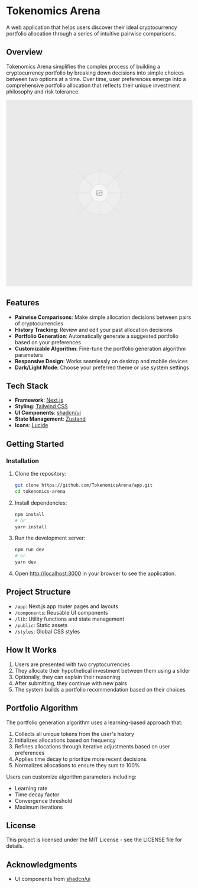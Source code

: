 # Tokenomics Arena

A web application that helps users discover their ideal cryptocurrency portfolio allocation through a series of intuitive pairwise comparisons.

## Overview

Tokenomics Arena simplifies the complex process of building a cryptocurrency portfolio by breaking down decisions into simple choices between two options at a time. Over time, user preferences emerge into a comprehensive portfolio allocation that reflects their unique investment philosophy and risk tolerance.

![Tokenomics Arena](public/placeholder.svg)

## Features

- **Pairwise Comparisons**: Make simple allocation decisions between pairs of cryptocurrencies
- **History Tracking**: Review and edit your past allocation decisions
- **Portfolio Generation**: Automatically generate a suggested portfolio based on your preferences
- **Customizable Algorithm**: Fine-tune the portfolio generation algorithm parameters
- **Responsive Design**: Works seamlessly on desktop and mobile devices
- **Dark/Light Mode**: Choose your preferred theme or use system settings

## Tech Stack

- **Framework**: [Next.js](https://nextjs.org/)
- **Styling**: [Tailwind CSS](https://tailwindcss.com/)
- **UI Components**: [shadcn/ui](https://ui.shadcn.com/)
- **State Management**: [Zustand](https://github.com/pmndrs/zustand)
- **Icons**: [Lucide](https://lucide.dev/)

## Getting Started

### Installation

1. Clone the repository:
   ```bash
   git clone https://github.com/TokenomicsArena/app.git
   cd tokenomics-arena
   ```

2. Install dependencies:
   ```bash
   npm install
   # or
   yarn install
   ```

3. Run the development server:
   ```bash
   npm run dev
   # or
   yarn dev
   ```

4. Open [http://localhost:3000](http://localhost:3000) in your browser to see the application.

## Project Structure

- `/app`: Next.js app router pages and layouts
- `/components`: Reusable UI components
- `/lib`: Utility functions and state management
- `/public`: Static assets
- `/styles`: Global CSS styles

## How It Works

1. Users are presented with two cryptocurrencies
2. They allocate their hypothetical investment between them using a slider
3. Optionally, they can explain their reasoning
4. After submitting, they continue with new pairs
5. The system builds a portfolio recommendation based on their choices

## Portfolio Algorithm

The portfolio generation algorithm uses a learning-based approach that:

1. Collects all unique tokens from the user's history
2. Initializes allocations based on frequency
3. Refines allocations through iterative adjustments based on user preferences
4. Applies time decay to prioritize more recent decisions
5. Normalizes allocations to ensure they sum to 100%

Users can customize algorithm parameters including:
- Learning rate
- Time decay factor
- Convergence threshold
- Maximum iterations

## License

This project is licensed under the MIT License - see the LICENSE file for details.

## Acknowledgments

- UI components from [shadcn/ui](https://ui.shadcn.com/)
